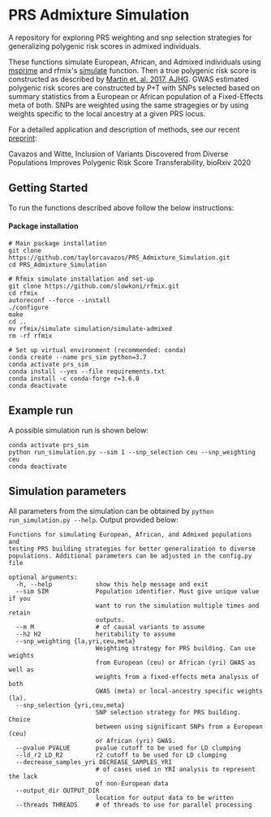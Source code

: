 # PRS Admixture Simulation 

A repository for exploring PRS weighting and snp selection strategies for generalizing polygenic risk scores in admixed individuals.


These functions simulate European, African, and Admixed individuals using [msprime](https://github.com/tskit-dev/msprime) and rfmix's [simulate](https://github.com/tskit-dev/msprime) function. Then a true polygenic risk score is constructed as described by [Martin et. al. 2017, AJHG](https://www.ncbi.nlm.nih.gov/pubmed/28366442). GWAS estimated polygenic risk scores are constructed by P+T with SNPs selected based on summary statistics from a European or African population of a Fixed-Effects meta of both. SNPs are weighted using the same stragegies or by using weights specific to the local ancestry at a given PRS locus.

For a detailed application and description of methods, see our recent [preprint](https://www.biorxiv.org/content/10.1101/2020.05.21.108845v1): 

Cavazos and Witte, Inclusion of Variants Discovered from Diverse Populations Improves Polygenic Risk Score Transferability, bioRxiv 2020

## Getting Started 
To run the functions described above follow the below instructions:

#### Package installation
```
# Main package installation
git clone https://github.com/taylorcavazos/PRS_Admixture_Simulation.git
cd PRS_Admixture_Simulation

# Rfmix simulate installation and set-up
git clone https://github.com/slowkoni/rfmix.git
cd rfmix
autoreconf --force --install
./configure
make
cd ..
mv rfmix/simulate simulation/simulate-admixed
rm -rf rfmix

# Set up virtual environment (recommended: conda) 
conda create --name prs_sim python=3.7
conda activate prs_sim
conda install --yes --file requirements.txt
conda install -c conda-forge r=3.6.0
conda deactivate
```

## Example run
A possible simulation run is shown below:
```
conda activate prs_sim
python run_simulation.py --sim 1 --snp_selection ceu --snp_weighting ceu
conda deactivate
```

## Simulation parameters  
All parameters from the simulation can be obtained by `python run_simulation.py --help`. Output provided below:
```
Functions for simulating European, African, and Admixed populations and
testing PRS building strategies for better generalization to diverse
populations. Additional parameters can be adjusted in the config.py file

optional arguments:
  -h, --help            show this help message and exit
  --sim SIM             Population identifier. Must give unique value if you
                        want to run the simulation multiple times and retain
                        outputs.
  --m M                 # of causal variants to assume
  --h2 H2               heritability to assume
  --snp_weighting {la,yri,ceu,meta}
                        Weighting strategy for PRS building. Can use weights
                        from European (ceu) or African (yri) GWAS as well as
                        weights from a fixed-effects meta analysis of both
                        GWAS (meta) or local-ancestry specific weights (la).
  --snp_selection {yri,ceu,meta}
                        SNP selection strategy for PRS building. Choice
                        between using significant SNPs from a European (ceu)
                        or African (yri) GWAS.
  --pvalue PVALUE       pvalue cutoff to be used for LD clumping
  --ld_r2 LD_R2         r2 cutoff to be used for LD clumping
  --decrease_samples_yri DECREASE_SAMPLES_YRI
                        # of cases used in YRI analysis to represent the lack
                        of non-European data
  --output_dir OUTPUT_DIR
                        location for output data to be written
  --threads THREADS     # of threads to use for parallel processing
```

